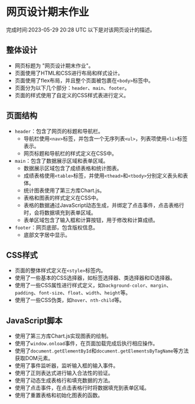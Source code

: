# 网页设计期末作业
完成时间:2023-05-29 20:28 UTC
以下是对该网页设计的描述。

## 整体设计

- 网页标题为 "网页设计期末作业"。
- 页面使用了HTML和CSS进行布局和样式设计。
- 页面使用了flex布局，并且整个页面被包裹在`<body>`标签中。
- 页面分为以下几个部分：`header`、`main`、`footer`。
- 页面的样式使用了自定义的CSS样式表进行定义。

## 页面结构

- `header`：包含了网页的标题和导航栏。
  - 导航栏使用`<nav>`标签，并包含一个无序列表`<ul>`，列表项使用`<li>`标签表示。
  - 网页标题和导航栏的样式定义在CSS中。
- `main`：包含了数据展示区域和表单区域。
  - 数据展示区域包含了成绩表格和统计图表。
  - 成绩表格使用`<table>`标签，并使用`<thead>`和`<tbody>`分别定义表头和表体。
  - 统计图表使用了第三方库Chart.js。
  - 表格和图表的样式定义在CSS中。
  - 表格的数据通过JavaScript动态生成，并绑定了点击事件，点击表格行时，会将数据填充到表单区域。
  - 表单区域包含了输入框和计算按钮，用于修改和计算成绩。
- `footer`：网页底部，包含版权信息。
  - 底部文字居中显示。

## CSS样式

- 页面的整体样式定义在`<style>`标签内。
- 使用了一些基本的CSS选择器，如标签选择器、类选择器和ID选择器。
- 使用了一些CSS属性进行样式定义，如`background-color`、`margin`、`padding`、`font-size`、`float`、`width`、`height`等。
- 使用了一些CSS伪类，如`hover`、`nth-child`等。

## JavaScript脚本

- 使用了第三方库Chart.js实现图表的绘制。
- 使用了`window.onload`事件，在页面加载完成后执行相应操作。
- 使用了`document.getElementById`和`document.getElementsByTagName`等方法获取DOM元素。
- 使用了事件监听器，监听输入框的输入事件。
- 使用了正则表达式进行输入合法性的验证。
- 使用了动态生成表格行和填充数据的方法。
- 使用了点击事件，在点击表格行时将数据填充到表单区域。
- 使用了重置表格和初始化图表的函数。